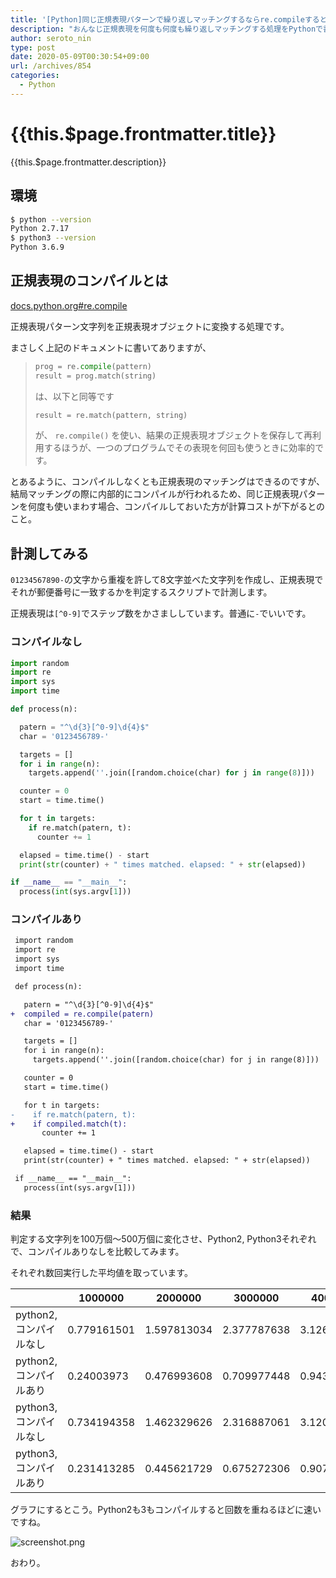 ```yaml
---
title: '[Python]同じ正規表現パターンで繰り返しマッチングするならre.compileすると速くなる'
description: "おんなじ正規表現を何度も何度も繰り返しマッチングする処理をPythonで書いたのですが、これがもう遅くて遅くてひどかったので、高速化する方法をいろいろ調べていく中でわかったことをメモします。"
author: seroto_nin
type: post
date: 2020-05-09T00:30:54+09:00
url: /archives/854
categories:
  - Python
---
```


# {{this.$page.frontmatter.title}}

<Date/><ShowCategoriesOfPost/>

{{this.$page.frontmatter.description}}

<!--more-->

## 環境

```bash
$ python --version
Python 2.7.17
$ python3 --version
Python 3.6.9
```

## 正規表現のコンパイルとは

[docs.python.org#re.compile](https://docs.python.org/ja/3/library/re.html#re.compile)

正規表現パターン文字列を正規表現オブジェクトに変換する処理です。

まさしく上記のドキュメントに書いてありますが、

> ```python
> prog = re.compile(pattern)
> result = prog.match(string)
> ```
>
> は、以下と同等です
>
> ```python
> result = re.match(pattern, string)
> ```
>
> が、 `re.compile()` を使い、結果の正規表現オブジェクトを保存して再利用するほうが、一つのプログラムでその表現を何回も使うときに効率的です。

とあるように、コンパイルしなくとも正規表現のマッチングはできるのですが、結局マッチングの際に内部的にコンパイルが行われるため、同じ正規表現パターンを何度も使いまわす場合、コンパイルしておいた方が計算コストが下がるとのこと。

## 計測してみる

`01234567890-`の文字から重複を許して8文字並べた文字列を作成し、正規表現でそれが郵便番号に一致するかを判定するスクリプトで計測します。

正規表現は`[^0-9]`でステップ数をかさまししています。普通に`-`でいいです。

### コンパイルなし

```python
import random
import re
import sys
import time

def process(n):

  patern = "^\d{3}[^0-9]\d{4}$"
  char = '0123456789-'

  targets = []
  for i in range(n):
    targets.append(''.join([random.choice(char) for j in range(8)]))

  counter = 0
  start = time.time()

  for t in targets:
    if re.match(patern, t):
      counter += 1

  elapsed = time.time() - start
  print(str(counter) + " times matched. elapsed: " + str(elapsed))

if __name__ == "__main__":
  process(int(sys.argv[1]))
```

### コンパイルあり

```diff
 import random
 import re
 import sys
 import time

 def process(n):

   patern = "^\d{3}[^0-9]\d{4}$"
+  compiled = re.compile(patern)
   char = '0123456789-'

   targets = []
   for i in range(n):
     targets.append(''.join([random.choice(char) for j in range(8)]))

   counter = 0
   start = time.time()

   for t in targets:
-    if re.match(patern, t):
+    if compiled.match(t):
       counter += 1

   elapsed = time.time() - start
   print(str(counter) + " times matched. elapsed: " + str(elapsed))

 if __name__ == "__main__":
   process(int(sys.argv[1]))

```

### 結果

判定する文字列を100万個～500万個に変化させ、Python2, Python3それぞれで、コンパイルありなしを比較してみます。

それぞれ数回実行した平均値を取っています。

||1000000|2000000|3000000|4000000|5000000|
|---|---|---|---|---|---|
|python2,コンパイルなし|0.779161501|1.597813034|2.377787638|3.126527739|3.989367151|
|python2,コンパイルあり|0.24003973|0.476993608|0.709977448|0.943687598|1.190286875|
|python3,コンパイルなし|0.734194358|1.462329626|2.316887061|3.120065769|3.695157766|
|python3,コンパイルあり|0.231413285|0.445621729|0.675272306|0.9072059|1.110011101|

グラフにするとこう。Python2も3もコンパイルすると回数を重ねるほどに速いですね。

![screenshot.png](./screenshot.png)

おわり。

<Comments />
